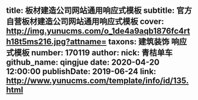 title: 板材建造公司网站通用响应式模板
subtitle: 官方自营板材建造公司网站通用响应式模板
cover: http://img.yunucms.com/o_1de4a9aqb1876fc4rth18t5ms216.jpg?attname=
taxons: 建筑装饰 响应式模板
number: 170119
author:
  nick: 青桔单车
  github_name: qingjue
date: 2020-04-20 12:00:00
publishDate: 2019-06-24
link: http://www.yunucms.com/template/info/id/135.html
---
